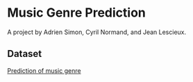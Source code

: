 # Music Genre Prediction

A project by Adrien Simon, Cyril Normand, and Jean Lescieux.

## Dataset
[Prediction of music genre](https://www.kaggle.com/datasets/vicsuperman/prediction-of-music-genre)